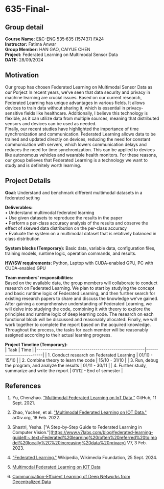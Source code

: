 # 635-Final-
## Group detail
__Course Name:__ E&C-ENG 535:635 (157437) FA24  
__Instructor:__ Fatima Anwar  
__Group Member:__ HAN GAO, CAIYUE CHEN  
__Project:__ Federated Learning on Multimodal Sensor Data  
__DATE:__ 28/09/2024  

## Motivation
Our group has chosen Federated Learning on Multimodal Sensor Data as our Porject In recent years, we’ve seen that data security and privacy in machine learning are crucial issues. Based on our current research, Federated Learning has unique advantages in various fields. It allows devices to train data without sharing it, which is essential in privacy-sensitive fields like healthcare. Additionally, I believe this technology is flexible, as it can utilize data from multiple sources, meaning that distributed sensors and devices can be used as needed.  
Finally, our recent studies have highlighted the importance of time synchronization and communication. Federated Learning allows data to be trained and updated directly on devices, reducing the need for constant communication with servers, which lowers communication delays and reduces the need for time synchronization. This can be applied to devices like autonomous vehicles and wearable health monitors. For these reasons, our group believes that Federated Learning is a technology we want to study and is definitely worth learning.

## Project Details  
__Goal:__ Understand and benchmark different multimodal datasets in a federated setting

__Deliverables:__  
• Understand multimodal federated learning  
• Use given datasets to reproduce the results in the paper  
• Perform a per-class accuracy analysis of the results and observe the effect of skewed data distribution on the per-class accuracy  
• Evaluate the system on a multimodal dataset that is relatively balanced in class distribution  

__System blocks (Temporary):__
Basic data, variable data, configuration files, training models, runtime logic, operation commands, and results.  

__HW/SW requirements:__
Python, Laptop with CUDA-enabled GPU, PC with CUDA-enabled GPU  

__Team members' responsibilities:__  
Based on the available data, the group members will collaborate to conduct research on Federated Learning. We plan to start by studying the concept and basic runtime logic of Federated Learning, and then further search for existing research papers to share and discuss the knowledge we've gained. After gaining a comprehensive understanding of Federated Learning, we will delve into studying the code, combining it with theory to explore the principles and runtime logic of deep learning code. The research on each functional block will be discussed and reasonably allocated. Finally, we will work together to complete the report based on the acquired knowledge. Throughout the process, the tasks for each member will be reasonably assigned according to their actual learning progress.  

__Project Timeline (Temporary):__  
| Task                                                  | Time                    |
|-------------------------------------------------------|-------------------------|
| 1. Conduct research on Federated Learning             | 01/10 - 15/10           |
| 2. Combine theory to learn the code                   | 15/10 - 31/10           |
| 3. Run, debug the program, and analyze the results    | 01/11 - 30/11           |
| 4. Further study, summarize and write the report      | 01/12 - End of semester |

## References

1. Yu, Chenzhao. ["Multimodal Federated Learning on IoT Data."](https://github.com/yuchenzhao/iotdi22-mmfl) GitHub, 11 Sept. 2021.

2. Zhao, Yuchen, et al. ["Multimodal Federated Learning on IOT Data."](https://arxiv.org/abs/2109.04833) arXiv.org, 18 Feb. 2022.

3. Shastri, Yesha. ["A Step-by-Step Guide to Federated Learning in Computer Vision."](https://www.v7labs.com/blog/federated-learning-guide#:~:text=Federated%20learning%20(often%20referred%20to,model%20locally%2C%20increasing%20data%20privacy) V7, 3 Feb. 2023.

4. ["Federated Learning."](https://en.wikipedia.org/wiki/Federated_learning) Wikipedia, Wikimedia Foundation, 25 Sept. 2024.

5. [Multimodal Federated Learning on IOT Data](https://pure-research.york.ac.uk/ws/portalfiles/portal/79047763/2109.04833v2.pdf)

6. [Communication-Efficient Learning of Deep Networks from Decentralized Data](http://proceedings.mlr.press/v54/mcmahan17a/mcmahan17a.pdf)



